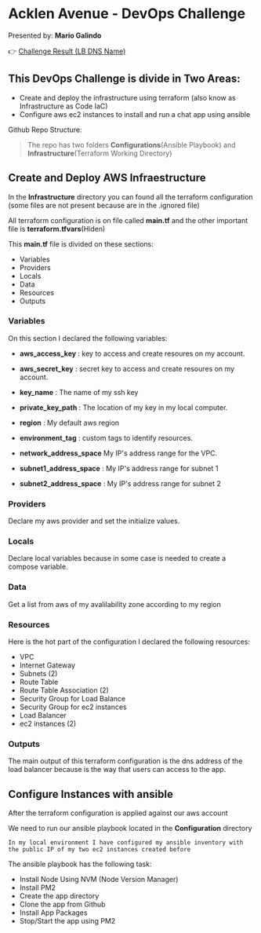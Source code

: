 # Acklen Avenue - DevOps Challenge
Presented by: **Mario Galindo**

:point_right: [Challenge Result (LB DNS Name)](http://chatapp-elb-1825129407.us-east-2.elb.amazonaws.com/) 

## This DevOps Challenge is divide in Two Areas:
- Create and deploy the infrastructure using terraform (also know as Infrastructure as Code IaC)
- Configure aws ec2 instances to install and run a chat app using ansible

Github Repo Structure:
> The repo has two folders **Configurations**(Ansible Playbook) and **Infrastructure**(Terraform Working Directory) 

## Create and Deploy AWS Infraestructure

In the **Infrastructure** directory you can found all the terraform configuration (some files are not present because are in the .ignored file)

All terraform configuration is on file called **main.tf** and the other important file is **terraform.tfvars**(Hiden)

This **main.tf** file is divided on these sections:

- Variables
- Providers
- Locals
- Data
- Resources
- Outputs

### Variables

On this section I declared the following variables:

- **aws_access_key** : key to access and create resoures on my account.
- **aws_secret_key** : secret key to access and create resoures on my account.
- **key_name** : The name of my ssh key
- **private_key_path** : The location of my key in my local computer.
- **region** : My default aws region
- **environment_tag** : custom tags to identify resources.

- **network_address_space** My IP's address range for the VPC.
- **subnet1_address_space** : My IP's address range for subnet 1
- **subnet2_address_space** : My IP's address range for subnet 2

### Providers

Declare my aws provider and set the initialize values.

### Locals

Declare local variables because in some case is needed to create a compose variable.

### Data

Get a list from aws of my avalilability zone according to my region

### Resources

Here is the hot part of the configuration I declared the following resources:

- VPC
- Internet Gateway
- Subnets (2)
- Route Table
- Route Table Association (2)
- Security Group for Load Balance
- Security Group for ec2 instances
- Load Balancer
- ec2 instances (2)

### Outputs

The main output of this terraform configuration is the dns address of the load balancer because is the way that users can access to the app.

## Configure Instances with ansible

After the terraform configuration is applied against our aws account 

We need to run our ansible playbook located in the **Configuration** directory

`In my local environment I have configured my ansible inventory with the public IP of my two ec2 instances created before`

The ansible playbook has the following task:

- Install Node Using NVM (Node Version Manager)
- Install PM2
- Create the app directory
- Clone the app from Github
- Install App Packages
- Stop/Start the app using PM2



